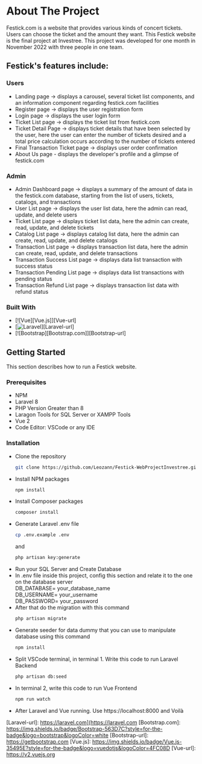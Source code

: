 # About The Project
Festick.com is a website that provides various kinds of concert tickets. Users can choose the ticket and the amount they want. This Festick website is the final project at Investree. This project was developed for one month in November 2022 with three people in one team.

## Festick's features include:
### Users
- Landing page -> displays a carousel, several ticket list components, and an information component regarding festick.com facilities
- Register page -> displays the user registration form
- Login page -> displays the user login form
- Ticket List page -> displays the ticket list from festick.com
- Ticket Detail Page -> displays ticket details that have been selected by the user, here the user can enter the number of tickets desired and a total price calculation occurs according to the number of tickets entered
- Final Transaction Ticket page -> displays user order confirmation
- About Us page - displays the developer's profile and a glimpse of festick.com

### Admin
- Admin Dashboard page -> displays a summary of the amount of data in the festick.com database, starting from the list of users, tickets, catalogs, and transactions
- User List page -> displays the user list data, here the admin can read, update, and delete users
- Ticket List page -> displays ticket list data, here the admin can create, read, update, and delete tickets
- Catalog List page -> displays catalog list data, here the admin can create, read, update, and delete catalogs
- Transaction List page -> displays transaction list data, here the admin can create, read, update, and delete transactions
- Transaction Success List page -> displays data list transaction with success status
- Transaction Pending List page -> displays data list transactions with pending status
- Transaction Refund List page -> displays transaction list data with refund status

### Built With
* [![Vue][Vue.js]][Vue-url]
* [![Laravel][Laravel.com]][Laravel-url]
* [![Bootstrap][Bootstrap.com]][Bootstrap-url]

## Getting Started
This section describes how to run a Festick website.

### Prerequisites
* NPM
* Laravel 8
* PHP Version Greater than 8
* Laragon Tools for SQL Server or XAMPP Tools
* Vue 2
* Code Editor: VSCode or any IDE

### Installation
- Clone the repository
    ```sh
    git clone https://github.com/Leozann/Festick-WebProjectInvestree.git
    ```
- Install NPM packages
   ```sh
   npm install
   ```
- Install Composer packages
   ```sh
   composer install
   ```
- Generate Laravel .env file
   ```sh
   cp .env.example .env
   ```
   and
   ```sh
   php artisan key:generate
   ```
- Run your SQL Server and Create Database
- In .env file inside this project, config this section and relate it to the one on the database server<br/>
    DB_DATABASE= your_database_name<br/>
    DB_USERNAME= your_username<br/>
    DB_PASSWORD= your_password<br/>
- After that do the migration with this command
   ```sh
   php artisan migrate
   ```
- Generate seeder for data dummy that you can use to manipulate database using this command
   ```sh
   npm install
   ```
- Split VSCode terminal, in terminal 1. Write this code to run Laravel Backend
   ```sh
   php artisan db:seed
   ```
- In terminal 2, write this code to run Vue Frontend
   ```sh
   npm run watch
   ```
- After Laravel and Vue running. Use https://localhost:8000 and Voilà


[Laravel.com]: https://img.shields.io/badge/Laravel-FF2D20?style=for-the-badge&logo=laravel&logoColor=white
[Laravel-url]: https://laravel.com](https://laravel.com
[Bootstrap.com]: https://img.shields.io/badge/Bootstrap-563D7C?style=for-the-badge&logo=bootstrap&logoColor=white
[Bootstrap-url]: https://getbootstrap.com
[Vue.js]: https://img.shields.io/badge/Vue.js-35495E?style=for-the-badge&logo=vuedotjs&logoColor=4FC08D
[Vue-url]: https://v2.vuejs.org
